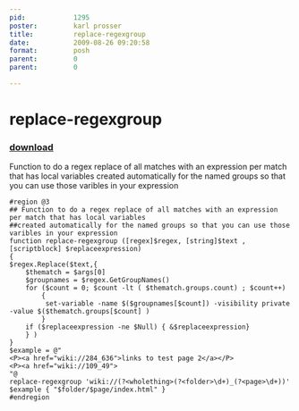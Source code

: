 ```yaml
---
pid:            1295
poster:         karl prosser
title:          replace-regexgroup
date:           2009-08-26 09:20:58
format:         posh
parent:         0
parent:         0

---
```


# replace-regexgroup

### [download](1295.ps1)

Function to do a regex replace of all matches with an expression per match that has local variables
created automatically for the named groups so that you can use those varibles in your expression

```posh
#region @3
## Function to do a regex replace of all matches with an expression per match that has local variables
##created automatically for the named groups so that you can use those varibles in your expression
function replace-regexgroup ([regex]$regex, [string]$text ,[scriptblock] $replaceexpression)
{
$regex.Replace($text,{
    $thematch = $args[0]
    $groupnames = $regex.GetGroupNames()
    for ($count = 0; $count -lt ( $thematch.groups.count) ; $count++)
        {        
         set-variable -name $($groupnames[$count]) -visibility private -value $($thematch.groups[$count] ) 
        }    
    if ($replaceexpression -ne $Null) { &$replaceexpression}
    } )
}
$example = @"
<P><a href="wiki://284_636">links to test page 2</a></P>
<P><a href="wiki://109_49">
"@
replace-regexgroup 'wiki://(?<wholething>(?<folder>\d+)_(?<page>\d+))' $example { "$folder/$page/index.html" }
#endregion 
```
